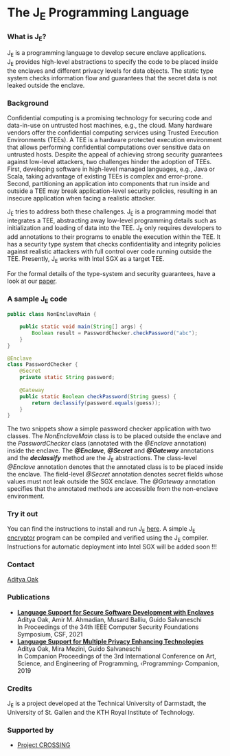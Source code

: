 # The J<sub>E</sub> Programming Language 

### What is J<sub>E</sub>?  
J<sub>E</sub> is a programming language to develop secure enclave applications.  
J<sub>E</sub> provides high-level abstractions to specify the code to be placed inside
the enclaves and different privacy levels for data objects.
The static type system checks information flow and guarantees that the
secret data is not leaked outside the enclave.

### Background 
Confidential computing is a promising technology
for securing code and data-in-use on untrusted host machines,
e.g., the cloud. Many hardware vendors offer the confidential
computing services using Trusted Execution Environments (TEEs).
A TEE is a hardware protected execution environment that allows
performing confidential computations over sensitive data on
untrusted hosts. Despite the appeal of achieving strong security
guarantees against low-level attackers, two challenges hinder
the adoption of TEEs. First, developing software in high-level
managed languages, e.g., Java or Scala, taking advantage of
existing TEEs is complex and error-prone. Second, partitioning
an application into components that run inside and outside a
TEE may break application-level security policies, resulting in
an insecure application when facing a realistic attacker.  

J<sub>E</sub> tries to address both these challenges.
J<sub>E</sub> is a programming model that integrates a TEE,
abstracting away low-level programming details such as initialization
and loading of data into the TEE. J<sub>E</sub> only requires
developers to add annotations to their programs to enable the
execution within the TEE. It has a security type system that
checks confidentiality and integrity policies against realistic
attackers with full control over code running outside the TEE.
Presently, J<sub>E</sub> works with Intel SGX as a target TEE.  

For the formal details of the type-system and security guarantees,
have a look at our [paper](https://programming-group.com/assets/pdf/papers/2021_Language-Support-for-Secure-Software-Development-with-Enclaves.pdf).


### A sample J<sub>E</sub> code 
```java
public class NonEnclaveMain {

    public static void main(String[] args) {
        Boolean result = PasswordChecker.checkPassword("abc");
    }
}
```
```java
@Enclave
class PasswordChecker {
	@Secret
	private static String password;
		
	@Gateway
	public static Boolean checkPassword(String guess) {
		return declassify(password.equals(guess));
	} 
}
```
The two snippets show a simple password checker application with two classes. The *NonEnclaveMain* class is to be placed outside the enclave and the *PasswordChecker* class (annotated with the *@Enclave* annotation) inside the enclave. The ***@Enclave***, ***@Secret*** and ***@Gateway*** annotations and the ***declassify*** method are the J<sub>E</sub> abstractions. The class-level *@Enclave* annotation denotes that the annotated class is to be placed inside the enclave. The field-level *@Secret* annotation denotes secret fields whose values must not leak outside the SGX enclave. The *@Gateway* annotation specifies that the annotated methods are accessible from the non-enclave environment.

### Try it out

You can find the instructions to install and run J<sub>E</sub> [here](https://github.com/prg-grp/je-lang#prerequisites). A simple J<sub>E</sub> [encryptor](https://github.com/prg-grp/je-lang/tree/main/test-cases/src/je/de/tuda/prg/encryptor) program can be compiled and verified using the J<sub>E</sub> compiler.
Instructions for automatic deployment into Intel SGX will be added soon !!!

### Contact
[Aditya Oak](https://programming-group.com/members/oak)

### Publications
* [**Language Support for Secure Software Development with Enclaves**](https://programming-group.com/assets/pdf/papers/2021_Language-Support-for-Secure-Software-Development-with-Enclaves.pdf)  
  Aditya Oak, Amir M. Ahmadian, Musard Balliu, Guido Salvaneschi  
  In Proceedings of the 34th IEEE Computer Security Foundations Symposium, CSF, 2021
* [**Language Support for Multiple Privacy Enhancing Technologies**](https://dl.acm.org/doi/10.1145/3328433.3328446)  
  Aditya Oak, Mira Mezini, Guido Salvaneschi  
  In Companion Proceedings of the 3rd International Conference on Art, Science, and Engineering of Programming, ‹Programming› Companion, 2019

### Credits
J<sub>E</sub> is a project developed at the Technical University of Darmstadt, the University of St. Gallen and the KTH Royal Institute of Technology.

### Supported by
* [Project CROSSING](https://www.crossing.tu-darmstadt.de/crc_1119/index.en.jsp)

